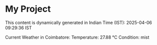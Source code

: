 # My Project

This content is dynamically generated in Indian Time (IST): 2025-04-06 09:29:36 IST


Current Weather in Coimbatore:
Temperature: 27.88 °C
Condition: mist

